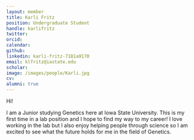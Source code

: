 ```yaml
---
layout: member
title: Karli Fritz
position: Undergraduate Student
handle: karlifritz
twitter: 
orcid: 
calendar: 
github: 
linkedin: karli-fritz-7181a9170
email: klfritz@iastate.edu
scholar: 
image: /images/people/Karli.jpg
cv: 
alumni: true
---
```


Hi!

I am a Junior studying Genetics here at Iowa State University. This is my first time in a lab position and I hope to find my way to my career! I love working in the lab but I also enjoy helping people through science so I am excited to see what the future holds for me in the field of Genetics. 
